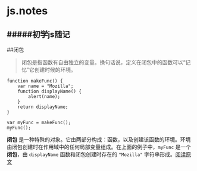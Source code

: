 # js.notes

#####初学js随记
-----

##闭包

> 闭包是指函数有自由独立的变量。换句话说，定义在闭包中的函数可以“记忆”它创建时候的环境。

	function makeFunc() {
		var name = "Mozilla";
		function displayName() {
			alert(name);
		}
		return displayName;
	}
	
	var myFunc = makeFunc();
	myFunc();

**闭包** 是一种特殊的对象。它由两部分构成：函数，以及创建该函数的环境。环境由闭包创建时在作用域中的任何局部变量组成。在上面的例子中，`myFunc` 是一个**闭包**，由 `displayName` 函数和闭包创建时存在的 `"Mozilla"` 字符串形成。[阅读原文](https://developer.mozilla.org/zh-CN/docs/Web/JavaScript/Closures)
